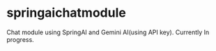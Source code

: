 # springaichatmodule
Chat module using SpringAI and Gemini AI(using API key).
Currently In progress.
